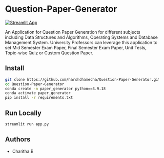 # Question-Paper-Generator  
[![Streamlit App](https://static.streamlit.io/badges/streamlit_badge_black_white.svg)](https://question-paper-generator.streamlit.app/)

An Application for Question Paper Generation for different subjects including Data Structures and Algorithms, Operating Systems and Database Management System. University Professors can leverage this application to set Mid Semester Exam Paper, Final Semester Exam Paper, Unit Tests, Topic-wise Quiz or Custom  Question Paper.

## Install
```bash
git clone https://github.com/harshdhamecha/Question-Paper-Generator.git
cd Question-Paper-Generator
conda create -n paper_generator python==3.9.18
conda activate paper_generator
pip install -r requirements.txt
```

## Run Locally
```bash
streamlit run app.py
```

## Authors
- Charitha.B


